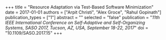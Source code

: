+++
title = "Resource Adaptation via Test-Based Software Minimization"
date = 2017-01-01
authors = ["Arpit Christi", "Alex Groce", "Rahul Gopinath"]
publication_types = ["1"]
abstract = ""
selected = "false"
publication = "*11th IEEE International Conference on Self-Adaptive and Self-Organizing Systems, SASO 2017, Tucson, AZ, USA, September 18-22, 2017*"
doi = "10.1109/SASO.2017.15"
+++

